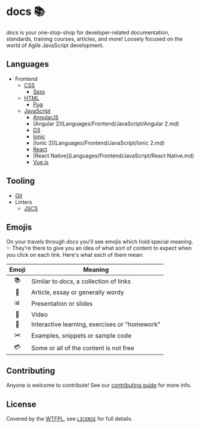 # docs :books:

*docs* is your one-stop-shop for developer-related documentation, standards, training courses,
articles, and more! Loosely focused on the world of Agile JavaScript development.

## Languages

- Frontend
  - [CSS](Languages/Frontend/CSS/README.md)
    - [Sass](Languages/Frontend/CSS/Sass.md)
  - [HTML](Languages/Frontend/HTML/README.md)
    - [Pug](Languages/Frontend/HTML/Pug.md)
  - [JavaScript](Languages/Frontend/JavaScript/README.md)
    - [AngularJS](Languages/Frontend/JavaScript/AngularJS.md)
    - [Angular 2](Languages/Frontend/JavaScript/Angular 2.md)
    - [D3](Languages/Frontend/JavaScript/D3.md)
    - [Ionic](Languages/Frontend/JavaScript/Ionic.md)
    - [Ionic 2](Languages/Frontend/JavaScript/Ionic 2.md)
    - [React](Languages/Frontend/JavaScript/React.md)
    - [React Native](Languages/Frontend/JavaScript/React Native.md)
    - [Vue.js](Languages/Frontend/JavaScript/Vue.js.md)

## Tooling

- [Git](Tooling/Git.md)
- Linters
  - [JSCS](Tooling/Linters/JSCS.md)

## Emojis

On your travels through *docs* you'll see emojis which hold special meaning. :sparkles: They're
there to give you an idea of what sort of content to expect when you click on each link. Here's
what each of them mean:

| Emoji          | Meaning                                       |
|:--------------:| --------------------------------------------- |
| :books:        | Similar to *docs*, a collection of links      |
| :green_book:   | Article, essay or generally wordy             |
| :bar_chart:    | Presentation or slides                        |
| :movie_camera: | Video                                         |
| :memo:         | Interactive learning, exercises or "homework" |
| :scissors:     | Examples, snippets or sample code             |
| :credit_card:  | Some or all of the content is not free        |

## Contributing

Anyone is welcome to contribute! See our [contributing guide](CONTRIBUTING.md) for more info.

## License

Covered by the [WTFPL](https://spdx.org/licenses/WTFPL.html), see [`LICENSE`](LICENSE) for full details.
